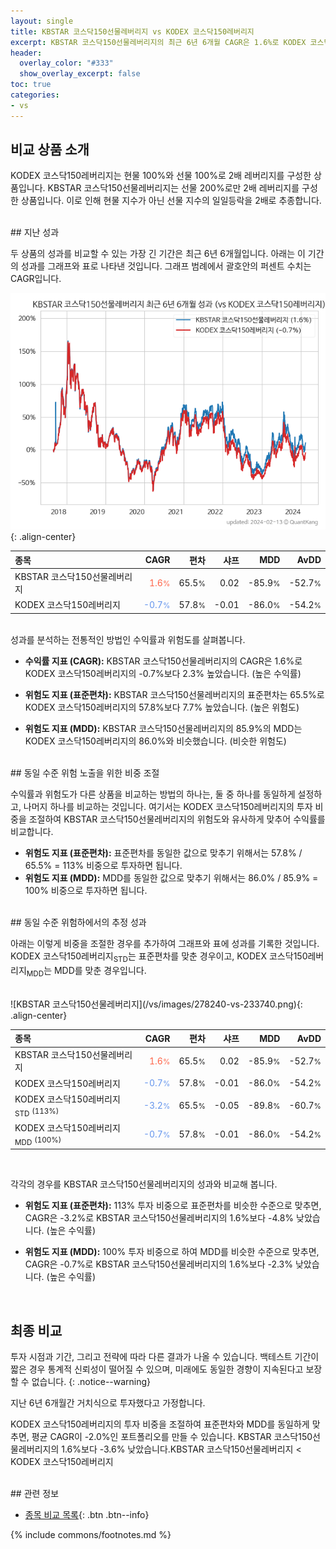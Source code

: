 ```yaml
---
layout: single
title: KBSTAR 코스닥150선물레버리지 vs KODEX 코스닥150레버리지
excerpt: KBSTAR 코스닥150선물레버리지의 최근 6년 6개월 CAGR은 1.6%로 KODEX 코스닥150레버리지의 -0.7%보다 2.3% 높았습니다.
header:
  overlay_color: "#333"
  show_overlay_excerpt: false
toc: true
categories:
- vs
---
```


## 비교 상품 소개


KODEX 코스닥150레버리지는 현물 100%와 선물 100%로 2배 레버리지를 구성한 상품입니다. KBSTAR 코스닥150선물레버리지는 선물 200%로만 2배 레버리지를 구성한 상품입니다. 이로 인해 현물 지수가 아닌 선물 지수의 일일등락을 2배로 추종합니다.

<br>
## 지난 성과

두 상품의 성과를 비교할 수 있는 가장 긴 기간은 최근 6년 6개월입니다. 아래는 이 기간의 성과를 그래프와 표로 나타낸 것입니다.
그래프 범례에서 괄호안의 퍼센트 수치는 CAGR입니다.

![KBSTAR 코스닥150선물레버리지](/vs/images/278240-vs-233740_dual.png){: .align-center}

| **종목** | **CAGR** | **편차** | **샤프** | **MDD** | **AvDD** |
| :------------ | ------: | -----------: | -------: | ------: | -------: |
| KBSTAR 코스닥150선물레버리지 | <span style="color: tomato">1.6<small>%</small></span> | 65.5<small>%</small> | 0.02 | -85.9<small>%</small> | -52.7<small>%</small> |
| KODEX 코스닥150레버리지 | <span style="color: cornflowerblue">-0.7<small>%</small></span> | 57.8<small>%</small> | -0.01 | -86.0<small>%</small> | -54.2<small>%</small> |

<!-- more -->

<br>
성과를 분석하는 전통적인 방법인 수익률과 위험도를 살펴봅니다.

- **수익률 지표 (CAGR):** KBSTAR 코스닥150선물레버리지의 CAGR은 1.6%로 KODEX 코스닥150레버리지의 -0.7%보다 2.3% 높았습니다. (높은 수익률)

- **위험도 지표 (표준편차):** KBSTAR 코스닥150선물레버리지의 표준편차는 65.5%로 KODEX 코스닥150레버리지의 57.8%보다 7.7% 높았습니다. (높은 위험도)

- **위험도 지표 (MDD):** KBSTAR 코스닥150선물레버리지의 85.9%의 MDD는 KODEX 코스닥150레버리지의 86.0%와 비슷했습니다. (비슷한 위험도)

<br>
## 동일 수준 위험 노출을 위한 비중 조절

수익률과 위험도가 다른 상품을 비교하는 방법의 하나는, 둘 중 하나를 동일하게 설정하고, 나머지 하나를 비교하는 것입니다.
여기서는 KODEX 코스닥150레버리지의 투자 비중을 조절하여 KBSTAR 코스닥150선물레버리지의 위험도와 유사하게 맞추어 수익률를 비교합니다.

- **위험도 지표 (표준편차):** 표준편차를 동일한 값으로 맞추기 위해서는 57.8% / 65.5% = 113% 비중으로 투자하면 됩니다.
- **위험도 지표 (MDD):** MDD를 동일한 값으로 맞추기 위해서는 86.0% / 85.9% = 100% 비중으로 투자하면 됩니다.

<br>
## 동일 수준 위험하에서의 추정 성과

아래는 이렇게 비중을 조절한 경우를 추가하여 그래프와 표에 성과를 기록한 것입니다.
 KODEX 코스닥150레버리지<sub>STD</sub>는 표준편차를 맞춘 경우이고, KODEX 코스닥150레버리지<sub>MDD</sub>는 MDD를 맞춘 경우입니다.

<br>
![KBSTAR 코스닥150선물레버리지](/vs/images/278240-vs-233740.png){: .align-center}

<br>


| **종목** | **CAGR** | **편차** | **샤프** | **MDD** | **AvDD** |
| :------------ | ------: | -----------: | -------: | ------: | -------: |
| KBSTAR 코스닥150선물레버리지 | <span style="color: tomato">1.6<small>%</small></span> | 65.5<small>%</small> | 0.02 | -85.9<small>%</small> | -52.7<small>%</small> |
| KODEX 코스닥150레버리지 | <span style="color: cornflowerblue">-0.7<small>%</small></span> | 57.8<small>%</small> | -0.01 | -86.0<small>%</small> | -54.2<small>%</small> |
| KODEX 코스닥150레버리지<sub>STD</sub> <small>(113%)</small> | <span style="color: cornflowerblue">-3.2<small>%</small></span> | 65.5<small>%</small> | -0.05 | -89.8<small>%</small> | -60.7<small>%</small> |
| KODEX 코스닥150레버리지<sub>MDD</sub> <small>(100%)</small> | <span style="color: cornflowerblue">-0.7<small>%</small></span> | 57.8<small>%</small> | -0.01 | -86.0<small>%</small> | -54.2<small>%</small> |

<br>

각각의 경우를 KBSTAR 코스닥150선물레버리지의 성과와 비교해 봅니다.
- **위험도 지표 (표준편차):** 113% 투자 비중으로 표준편차를 비슷한 수준으로 맞추면, CAGR은 -3.2%로 KBSTAR 코스닥150선물레버리지의 1.6%보다 -4.8% 낮았습니다. (높은 수익률)

- **위험도 지표 (MDD):** 100% 투자 비중으로 하여 MDD를 비슷한 수준으로 맞추면, CAGR은 -0.7%로 KBSTAR 코스닥150선물레버리지의 1.6%보다 -2.3% 낮았습니다. (높은 수익률)



<br>

## 최종 비교

투자 시점과 기간, 그리고 전략에 따라 다른 결과가 나올 수 있습니다. 백테스트 기간이 짧은 경우 통계적 신뢰성이 떨어질 수 있으며, 미래에도 동일한 경향이 지속된다고 보장할 수 없습니다.
{: .notice--warning}

지난 6년 6개월간 거치식으로 투자했다고 가정합니다.

KODEX 코스닥150레버리지의 투자 비중을 조절하여 표준편차와 MDD를 동일하게 맞추면, 평균 CAGR이 -2.0%인 포트폴리오를 만들 수 있습니다.
KBSTAR 코스닥150선물레버리지의 1.6%보다 -3.6% 낮았습니다.KBSTAR 코스닥150선물레버리지 &lt; KODEX 코스닥150레버리지

<br>
## 관련 정보

- [종목 비교 목록](/vs/){: .btn .btn--info}

{% include commons/footnotes.md %}